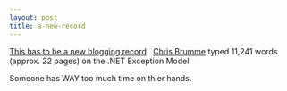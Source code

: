 ```yaml
---
layout: post
title: a-new-record
---
```

[This has to be a new blogging
record](http://blogs.gotdotnet.com/cbrumme/permalink.aspx/d5fbb311-0c95-46ac-9c46-8f8c0e6ae561). 
[Chris Brumme](http://blogs.gotdotnet.com/cbrumme/) typed 11,241 words
(approx. 22 pages) on the .NET Exception Model.

Someone has WAY too much time on thier hands.
